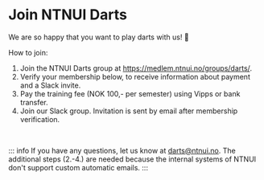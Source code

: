<script setup>
  import VerifyMembership from './components/VerifyMembership.vue'
</script>

# Join NTNUI Darts

We are so happy that you want to play darts with us! 🥳

How to join:

1. Join the NTNUI Darts group at <https://medlem.ntnui.no/groups/darts/>.
2. Verify your membership below, to receive information about payment and a Slack invite.
3. Pay the training fee (NOK 100,- per semester) using Vipps or bank transfer.
4. Join our Slack group. Invitation is sent by email after membership verification.

<VerifyMembership/>

<br/>

::: info
If you have any questions, let us know at <darts@ntnui.no>. The additional steps (2.-4.) are needed because the internal systems of NTNUI don't support custom automatic emails.
:::

